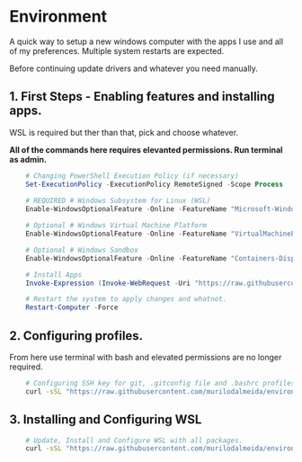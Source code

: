 # Environment

A quick way to setup a new windows computer with the apps I use and all of my preferences. Multiple system restarts are expected.

Before continuing update drivers and whatever you need manually. 

## 1. First Steps - Enabling features and installing apps.

WSL is required but ther than that, pick and choose whatever.

**All of the commands here requires elevanted permissions. Run terminal as admin.**

```ps1
    # Changing PowerShell Execution Policy (if necessary)
    Set-ExecutionPolicy -ExecutionPolicy RemoteSigned -Scope Process
    
    # REQUIRED # Windows Subsystem for Linux (WSL)
    Enable-WindowsOptionalFeature -Online -FeatureName "Microsoft-Windows-Subsystem-Linux" -All -NoRestart

    # Optional # Windows Virtual Machine Platform
    Enable-WindowsOptionalFeature -Online -FeatureName "VirtualMachinePlatform" -All -NoRestart

    # Optional # Windows Sandbox
    Enable-WindowsOptionalFeature -Online -FeatureName "Containers-DisposableClientVM" -All -NoRestart

    # Install Apps
    Invoke-Expression (Invoke-WebRequest -Uri "https://raw.githubusercontent.com/murilodalmeida/environment/refs/heads/main/scripts/apps.ps1" -UseBasicParsing).Content

    # Restart the system to apply changes and whatnot.
    Restart-Computer -Force
```

## 2. Configuring profiles.

From here use terminal with bash and elevated permissions are no longer required.

```bash
    # Configuring SSH key for git, .gitconfig file and .bashrc profiles.
    curl -sSL "https://raw.githubusercontent.com/murilodalmeida/environment/refs/heads/main/scripts/profiles.sh" | bash
```

## 3. Installing and Configuring WSL

```bash
    # Update, Install and Configure WSL with all packages.
    curl -sSL "https://raw.githubusercontent.com/murilodalmeida/environment/refs/heads/main/scripts/wsl.sh" | bash
```